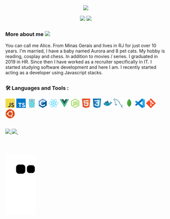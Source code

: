 <div align="center"><img src="https://media.giphy.com/media/LqYxdqjeA2g4RKxgzO/giphy.gif"/></div>
<p align="center">
<a href="https://www.linkedin.com/in/anaalicehonorio" target="_blank"><img src="https://img.shields.io/badge/-LinkedIn-%230077B5?style=for-the-badge&logo=linkedin&logoColor=white" target="_blank"></a>   
<a href="https://www.twitter.com/alicedorh" target="_blank"><img src="https://img.shields.io/badge/-Twitter-%230077B5?style=for-the-badge&logo=twitter&logoColor=white" target="_blank"></a>
</p>  


##

<h3>
  More about me
  <img src="https://media.giphy.com/media/hvRJCLFzcasrR4ia7z/giphy.gif" width="30px"/>
</h3>
You can call me Alice. From Minas Gerais and lives in RJ for just over 10 years. I'm married, I have a baby named Aurora and 8 pet cats. My hobby is reading, cosplay and chess. In addition to movies / series.
I graduated in 2019 in HR. Since then I have worked as a recruiter specifically in IT. I started studying software development and here I am.
I recently started acting as a developer using Javascript stacks.

##

### :hammer_and_wrench: Languages and Tools :
<div>
<img height="30" src="https://github.com/devicons/devicon/blob/master/icons/javascript/javascript-original.svg">
<img height="30" src="https://github.com/devicons/devicon/blob/master/icons/typescript/typescript-original.svg">
<img height="30" src="https://github.com/devicons/devicon/blob/master/icons/go/go-original.svg">
<img height="30" src="https://github.com/devicons/devicon/blob/master/icons/c/c-original.svg">
<img height="30" src="https://github.com/devicons/devicon/blob/master/icons/react/react-original.svg">
<img height="30" src="https://github.com/devicons/devicon/blob/master/icons/vuejs/vuejs-original.svg">
<img height="30" src="https://github.com/devicons/devicon/blob/master/icons/nodejs/nodejs-original.svg">
<img height="30" src="https://github.com/devicons/devicon/blob/master/icons/html5/html5-original.svg">
<img height="30" src="https://github.com/devicons/devicon/blob/master/icons/css3/css3-original.svg">
<img height="30" src="https://github.com/devicons/devicon/blob/master/icons/docker/docker-original.svg">
<img height="30" src="https://github.com/devicons/devicon/blob/master/icons/mysql/mysql-original.svg">
<img height="30" src="https://github.com/devicons/devicon/blob/master/icons/mongodb/mongodb-original.svg">
<img height="30" src="https://github.com/devicons/devicon/blob/master/icons/vscode/vscode-original.svg">
<img height="30" src="https://github.com/devicons/devicon/blob/master/icons/git/git-original.svg">
<img height="30" src="https://github.com/devicons/devicon/blob/master/icons/ubuntu/ubuntu-plain.svg">
</div>

##

<div>
  <a href="https://github.com/Ana-Alice-Honorio">
  <img height="150em" src="https://github-readme-stats.vercel.app/api/top-langs/?username=Ana-Alice-Honorio&layout=compact&langs_count=7&theme=merko"/>
 <img height="150em" src="https://github-readme-stats.vercel.app/api?username=Ana-Alice-Honorio&show_icons=true&theme=merko&include_all_commits=true&count_private=true"/> 
  <img src="https://komarev.com/ghpvc/?username=Ana-Alice-Honorio&style=flat-square&color=blue" alt=""/>
</div>
  
## 

 <div style="display: inline_block"><br>
  
    
![Snake animation](https://github.com/Ana-Alice-Honorio/Ana-Alice-Honorio/blob/output/github-contribution-grid-snake.svg)
    
</div> 
  
 
